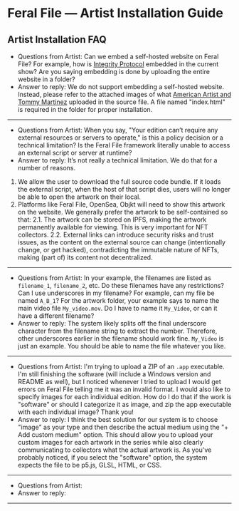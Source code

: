 # Feral File — Artist Installation Guide
## Artist Installation FAQ

- Questions from Artist: Can we embed a self-hosted website on Feral File? For example, how is [Integrity Protocol](https://feralfile.com/explore/series/integrity-protocol-lower-limb-lecture-cop) embedded in the current show? Are you saying embedding is done by uploading the entire website in a folder?
- Answer to reply: We do not support embedding a self-hosted website. Instead, please refer to the attached images of what [American Artist and Tommy Martinez](https://feralfile.com/explore/artists/american-artist-and-tommy-martinez-plp) uploaded in the source file. A file named "index.html" is required in the folder for proper installation.
---

- Questions from Artist: When you say, "Your edition can’t require any external resources or servers to operate," is this a policy decision or a technical limitation? Is the Feral File framework literally unable to access an external script or server at runtime?
- Answer to reply: It’s not really a technical limitation. We do that for a number of reasons. 
1. We allow the user to download the full source code bundle. If it loads the external script, when the host of that script dies, users will no longer be able to open the artwork on their local.
2. Platforms like Feral File, OpenSea, Objkt will need to show this artwork on the website. We generally prefer the artwork to be self-contained so that:
   2.1. The artwork can be stored on IPFS, making the artwork permanently available for viewing. This is very important for NFT collectors.
   2.2. External links can introduce security risks and trust issues, as the content on the external source can change (intentionally change, or get hacked), contradicting the immutable nature of NFTs, making (part of) its content not decentralized.
---

- Questions from Artist: In your example, the filenames are listed as `filename_1`, `filename_2`, etc. Do these filenames have any restrictions? Can I use underscores in my filename? For example, can my file be named `A_B_1`? For the artwork folder, your example says to name the main video file `My_video.mov`. Do I have to name it `My_Video`, or can it have a different filename?
- Answer to reply: The system likely splits off the final underscore character from the filename string to extract the number. Therefore, other underscores earlier in the filename should work fine. `My_Video` is just an example. You should be able to name the file whatever you like. 
---

- Questions from Artist: I'm trying to upload a ZIP of an `.app` executable. I'm still finishing the software (will include a Windows version and README as well), but I noticed whenever I tried to upload I would get errors on Feral File telling me it was an invalid format. I would also like to specify images for each individual edition. How do I do that if the work is "software" or should I categorize it as image, and zip the app executable with each individual image? Thank you!
- Answer to reply: I think the best solution for our system is to choose "image" as your type and then describe the actual medium using the "+ Add custom medium" option. This should allow you to upload your custom images for each artwork in the series while also clearly communicating to collectors what the actual artwork is. As you've probably noticed, if you select the "software" option, the system expects the file to be p5.js, GLSL, HTML, or CSS.
---

- Questions from Artist:
- Answer to reply:
---
